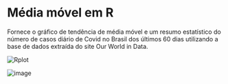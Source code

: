 # Média móvel em R

Fornece o gráfico de tendência de média móvel e um resumo estatístico do número de casos diário de Covid no Brasil dos últimos 60 dias utilizando a base de dados extraída do site Our World in Data.

![Rplot](https://user-images.githubusercontent.com/25599308/206810838-d9fc8580-2696-4359-9a20-550d0a3ef2f2.png)

![image](https://user-images.githubusercontent.com/25599308/206821121-464a83d5-25c0-4cfd-b7f4-d6140f9832e7.png)
